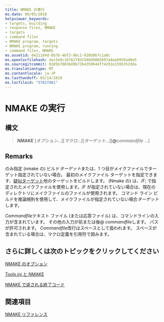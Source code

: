 ```yaml
---
title: NMAKE の実行
ms.date: 09/05/2018
helpviewer_keywords:
- targets, building
- response files, NMAKE
- targets
- command files
- NMAKE program, targets
- NMAKE program, running
- command files, NMAKE
ms.assetid: 0421104d-8b7b-4bf3-86c1-928d9b7c1a8c
ms.openlocfilehash: dac5e9c1676278d150dd9802697a8ae8959a40e5
ms.sourcegitcommit: 8105b7003b89b73b4359644ff4281e1595352dda
ms.translationtype: MT
ms.contentlocale: ja-JP
ms.lasthandoff: 03/14/2019
ms.locfileid: "57827481"
---
```

# <a name="running-nmake"></a>NMAKE の実行

## <a name="syntax"></a>構文

> **NMAKE** [*オプション*...][*マクロ*...][*ターゲット*...][**\@**<em>commandfile</em> ...]

## <a name="remarks"></a>Remarks

のみ指定 (nmake の) ビルド*ターゲット*または、1 つ目がメイクファイルでターゲット指定されていない場合。 最初のメイクファイル ターゲットを指定できます、[疑似ターゲット](pseudotargets.md)他のターゲットをビルドします。 (Nmake の) は、/F; で指定されたメイクファイルを使用します。/F が指定されていない場合は、現在のディレクトリにメイクファイルのファイルが使用されます。 コマンド ライン ビルドを推論規則を使用して、メイクファイルが指定されていない場合*ターゲット*します。

*Commandfile*テキスト ファイル (または応答ファイル) は、コマンドラインの入力が含まれています。 その他の入力が前または後\@ *commandfile*します。 パスが許可されます。 *Commandfile*改行はスペースとして扱われます。 スペースが含まれている場合は、マクロ定義を引用符で囲みます。

## <a name="what-do-you-want-to-know-more-about"></a>さらに詳しくは次のトピックをクリックしてください

[NMAKE のオプション](nmake-options.md)

[Tools.ini と NMAKE](tools-ini-and-nmake.md)

[NMAKE で返される終了コード](exit-codes-from-nmake.md)

## <a name="see-also"></a>関連項目

[NMAKE リファレンス](nmake-reference.md)

